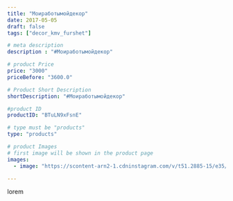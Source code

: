 ```yaml
---
title: "Моиработымойдекор"
date: 2017-05-05
draft: false
tags: ["decor_kmv_furshet"]

# meta description
description : "#Моиработымойдекор"

# product Price
price: "3000"
priceBefore: "3600.0"

# Product Short Description
shortDescription: "#Моиработымойдекор"

#product ID
productID: "BTuLN9xFsnE"

# type must be "products"
type: "products"

# product Images
# first image will be shown in the product page
images:
  - image: "https://scontent-arn2-1.cdninstagram.com/v/t51.2885-15/e35/18298551_1922591184690490_2795859843808755712_n.jpg?se=7&tp=1&_nc_ht=scontent-arn2-1.cdninstagram.com&_nc_cat=110&_nc_ohc=Touhs2RfcEcAX_uNNaa&ccb=7-4&oh=4adebab0b39579a2fc10df3bf3f898a4&oe=6084D317&_nc_sid=86f79a&ig_cache_key=MTUwODE5MjI2MzQwMjM0Mjg1Mg%3D%3D.2-ccb7-4"

---
```

lorem
